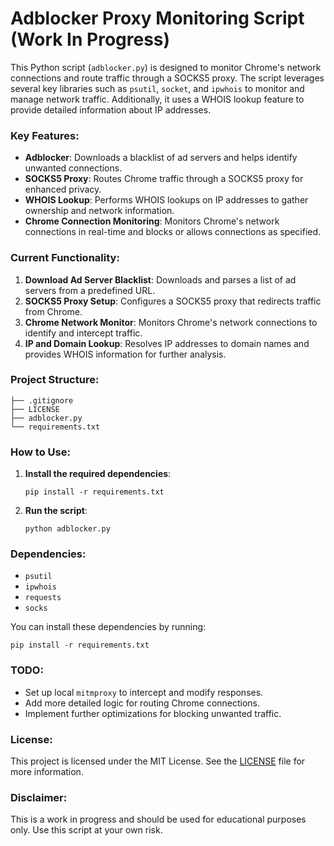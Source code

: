 
# Adblocker Proxy Monitoring Script (Work In Progress)

This Python script (`adblocker.py`) is designed to monitor Chrome's network connections and route traffic through a SOCKS5 proxy. The script leverages several key libraries such as `psutil`, `socket`, and `ipwhois` to monitor and manage network traffic. Additionally, it uses a WHOIS lookup feature to provide detailed information about IP addresses. 

### Key Features:
- **Adblocker**: Downloads a blacklist of ad servers and helps identify unwanted connections.
- **SOCKS5 Proxy**: Routes Chrome traffic through a SOCKS5 proxy for enhanced privacy.
- **WHOIS Lookup**: Performs WHOIS lookups on IP addresses to gather ownership and network information.
- **Chrome Connection Monitoring**: Monitors Chrome's network connections in real-time and blocks or allows connections as specified.

### Current Functionality:
1. **Download Ad Server Blacklist**: Downloads and parses a list of ad servers from a predefined URL.
2. **SOCKS5 Proxy Setup**: Configures a SOCKS5 proxy that redirects traffic from Chrome.
3. **Chrome Network Monitor**: Monitors Chrome's network connections to identify and intercept traffic.
4. **IP and Domain Lookup**: Resolves IP addresses to domain names and provides WHOIS information for further analysis.

### Project Structure:
```
├── .gitignore
├── LICENSE
├── adblocker.py
└── requirements.txt
```

### How to Use:
1. **Install the required dependencies**:
    ```
    pip install -r requirements.txt
    ```
2. **Run the script**:
    ```
    python adblocker.py
    ```

### Dependencies:
- `psutil`
- `ipwhois`
- `requests`
- `socks`

You can install these dependencies by running:
```
pip install -r requirements.txt
```

### TODO:
- Set up local `mitmproxy` to intercept and modify responses.
- Add more detailed logic for routing Chrome connections.
- Implement further optimizations for blocking unwanted traffic.

### License:
This project is licensed under the MIT License. See the [LICENSE](LICENSE) file for more information.

### Disclaimer:
This is a work in progress and should be used for educational purposes only. Use this script at your own risk.
